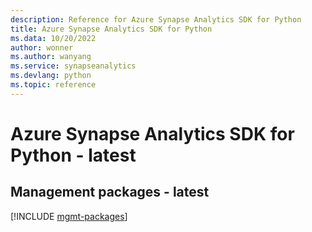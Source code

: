 ```yaml
---
description: Reference for Azure Synapse Analytics SDK for Python
title: Azure Synapse Analytics SDK for Python
ms.data: 10/20/2022
author: wonner
ms.author: wanyang
ms.service: synapseanalytics
ms.devlang: python
ms.topic: reference
---
```

# Azure Synapse Analytics SDK for Python - latest

## Management packages - latest
[!INCLUDE [mgmt-packages](synapse-analytics-mgmt-index.md)]